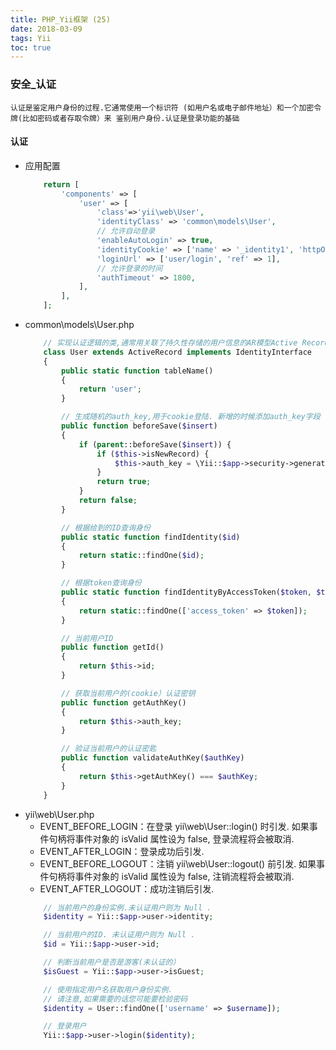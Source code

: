 ```yaml
---
title: PHP_Yii框架 (25)
date: 2018-03-09
tags: Yii
toc: true
---
```


### 安全_认证
    认证是鉴定用户身份的过程.它通常使用一个标识符 (如用户名或电子邮件地址）和一个加密令牌(比如密码或者存取令牌）来 鉴别用户身份.认证是登录功能的基础

<!-- more -->

#### 认证
- 应用配置
    ```php
        return [
            'components' => [
                'user' => [
                    'class'=>'yii\web\User',
                    'identityClass' => 'common\models\User',
                    // 允许自动登录
                    'enableAutoLogin' => true,
                    'identityCookie' => ['name' => '_identity1', 'httpOnly' => true],
                    'loginUrl' => ['user/login', 'ref' => 1],
                    // 允许登录的时间
                    'authTimeout' => 1800,
                ],
            ],
        ];
    ```
- common\models\User.php
    ```php
        // 实现认证逻辑的类,通常用关联了持久性存储的用户信息的AR模型Active Record实现
        class User extends ActiveRecord implements IdentityInterface
        {
            public static function tableName()
            {
                return 'user';
            }

            // 生成随机的auth_key,用于cookie登陆. 新增的时候添加auth_key字段
            public function beforeSave($insert)
            {
                if (parent::beforeSave($insert)) {
                    if ($this->isNewRecord) {
                        $this->auth_key = \Yii::$app->security->generateRandomString();
                    }
                    return true;
                }
                return false;
            }

            // 根据给到的ID查询身份
            public static function findIdentity($id)
            {
                return static::findOne($id);
            }

            // 根据token查询身份
            public static function findIdentityByAccessToken($token, $type = null)
            {
                return static::findOne(['access_token' => $token]);
            }

            // 当前用户ID
            public function getId()
            {
                return $this->id;
            }

            // 获取当前用户的(cookie）认证密钥
            public function getAuthKey()
            {
                return $this->auth_key;
            }

            // 验证当前用户的认证密匙
            public function validateAuthKey($authKey)
            {
                return $this->getAuthKey() === $authKey;
            }
        }
    ```
- yii\web\User.php
    * EVENT_BEFORE_LOGIN：在登录 yii\web\User::login() 时引发. 如果事件句柄将事件对象的 isValid 属性设为 false, 登录流程将会被取消.
    * EVENT_AFTER_LOGIN：登录成功后引发.
    * EVENT_BEFORE_LOGOUT：注销 yii\web\User::logout() 前引发. 如果事件句柄将事件对象的 isValid 属性设为 false, 注销流程将会被取消.
    * EVENT_AFTER_LOGOUT：成功注销后引发.
    ```php
        // 当前用户的身份实例.未认证用户则为 Null .
        $identity = Yii::$app->user->identity;

        // 当前用户的ID. 未认证用户则为 Null .
        $id = Yii::$app->user->id;

        // 判断当前用户是否是游客(未认证的）
        $isGuest = Yii::$app->user->isGuest;

        // 使用指定用户名获取用户身份实例.
        // 请注意,如果需要的话您可能要检验密码
        $identity = User::findOne(['username' => $username]);

        // 登录用户
        Yii::$app->user->login($identity);
    ```